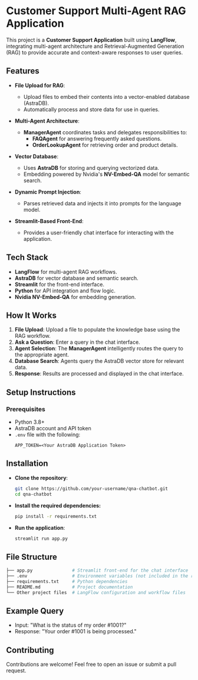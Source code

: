 # Customer Support Multi-Agent RAG Application

This project is a **Customer Support Application** built using **LangFlow**, integrating multi-agent architecture and Retrieval-Augmented Generation (RAG) to provide accurate and context-aware responses to user queries.

## Features
- **File Upload for RAG**:
  - Upload files to embed their contents into a vector-enabled database (AstraDB).
  - Automatically process and store data for use in queries.
  
- **Multi-Agent Architecture**:
  - **ManagerAgent** coordinates tasks and delegates responsibilities to:
    - **FAQAgent** for answering frequently asked questions.
    - **OrderLookupAgent** for retrieving order and product details.
  
- **Vector Database**:
  - Uses **AstraDB** for storing and querying vectorized data.
  - Embedding powered by Nvidia's **NV-Embed-QA** model for semantic search.

- **Dynamic Prompt Injection**:
  - Parses retrieved data and injects it into prompts for the language model.

- **Streamlit-Based Front-End**:
  - Provides a user-friendly chat interface for interacting with the application.

## Tech Stack
- **LangFlow** for multi-agent RAG workflows.
- **AstraDB** for vector database and semantic search.
- **Streamlit** for the front-end interface.
- **Python** for API integration and flow logic.
- **Nvidia NV-Embed-QA** for embedding generation.

## How It Works
1. **File Upload**: Upload a file to populate the knowledge base using the RAG workflow.
2. **Ask a Question**: Enter a query in the chat interface.
3. **Agent Selection**: The **ManagerAgent** intelligently routes the query to the appropriate agent.
4. **Database Search**: Agents query the AstraDB vector store for relevant data.
5. **Response**: Results are processed and displayed in the chat interface.

## Setup Instructions
### Prerequisites
- Python 3.8+
- AstraDB account and API token
- `.env` file with the following:
  ```env
  APP_TOKEN=<Your AstraDB Application Token>

## Installation
- **Clone the repository**:
   ```bash
   git clone https://github.com/your-username/qna-chatbot.git
   cd qna-chatbot
   ```

- **Install the required dependencies:**
  ```bash
  pip install -r requirements.txt
  ```

- **Run the application**:
  ```bash
  streamlit run app.py
  ```

## File Structure
```bash
├── app.py               # Streamlit front-end for the chat interface
├── .env                 # Environment variables (not included in the repo)
├── requirements.txt     # Python dependencies
├── README.md            # Project documentation
└── Other project files  # LangFlow configuration and workflow files
```

## Example Query
- Input: "What is the status of my order #1001?"
- Response: "Your order #1001 is being processed."

## Contributing
Contributions are welcome! Feel free to open an issue or submit a pull request.


